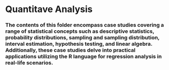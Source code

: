# Quantitave Analysis

### The contents of this folder encompass case studies covering a range of statistical concepts such as descriptive statistics, probability distributions, sampling and sampling distribution, interval estimation, hypothesis testing, and linear algebra. Additionally, these case studies delve into practical applications utilizing the R language for regression analysis in real-life scenarios.





